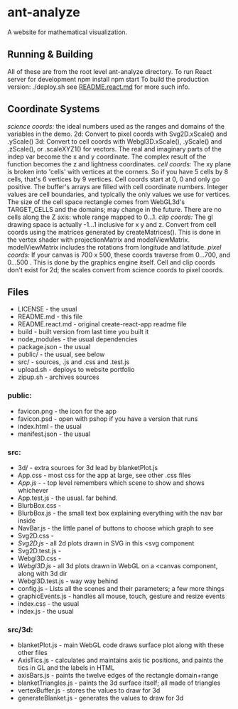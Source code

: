 # ant-analyze
A website for mathematical visualization.
## Running & Building
All of these are from the root level ant-analyze directory.
To run React server for development
	npm install
	npm start
To build the production version:
	./deploy.sh
see [README.react.md](README.react.md) for more such info.
## Coordinate Systems
*science coords:* the ideal numbers used as the ranges and domains of the variables in the demo.  2d: Convert to pixel coords with Svg2D.xScale() and .yScale()  3d: Convert to cell coords with Webgl3D.xScale(), .yScale() and .zScale(), or .scaleXYZ1() for vectors. The real and imaginary parts of the indep var become the x and y coordinate. The complex result of the function becomes the z and lightness coordinates.
*cell coords:* The xy plane is broken into 'cells' with vertices at the corners. So if you have 5 cells by 8 cells, that's 6 vertices by 9 vertices. Cell coords start at 0, 0 and only go positive. The buffer's arrays are filled with cell coordinate numbers. Integer values are cell boundaries, and typically the only values we use for vertices. The size of the cell space rectangle comes from WebGL3d's TARGET_CELLS and the domains; may change in the future. There are no cells along the Z axis: whole range mapped to 0...1.
*clip coords:* The gl drawing space is actually -1...1 inclusive for x y and z. Convert from cell coords using the matrices generated by createMatrices(). This is done in the vertex shader with projectionMatrix and modelViewMatrix. modelViewMatrix includes the rotations from longitude and latitude.
*pixel coords:* If your canvas is 700 x 500, these coords traverse from 0...700,  and 0...500 . This is done by the graphics engine itself.
Cell and clip coords don't exist for 2d; the scales convert from science coords to pixel coords.
## Files
* LICENSE - the usual
* README.md - this file
* README.react.md - original create-react-app readme file
* build - built version from last time you built it
* node_modules - the usual dependencies
* package.json - the usual
* public/ - the usual, see below
* src/ - sources, .js and .css and .test.js
* upload.sh - deploys to website portfolio
* zipup.sh - archives sources
### public:
* favicon.png - the icon for the app
* favicon.psd - open with pshop if you have a version that runs
* index.html - the usual
* manifest.json - the usual
### src:
* 3d/ - extra sources for 3d lead by blanketPlot.js
* App.css - most css for the app at large, see other .css files
* _App.js_ - - top level remembers which scene to show and shows whichever
* App.test.js - the usual.  far behind.
* BlurbBox.css -
* BlurbBox.js - the small text box explaining everything with the nav bar inside
* NavBar.js - the little panel of buttons to choose which graph to see
* Svg2D.css -
* _Svg2D.js_ - all 2d plots drawn in SVG in this <svg component
* Svg2D.test.js -
* Webgl3D.css -
* _Webgl3D.js_ - all 3d plots drawn in WebGL on a <canvas component, along with 3d dir
* Webgl3D.test.js - way way behind
* config.js - Lists all the scenes and their parameters; a few more things
* graphicEvents.js - handles all mouse, touch, gesture and resize events
* index.css - the usual
* index.js - the usual
### src/3d:
* blanketPlot.js - main WebGL code draws surface plot along with these other files
* AxisTics.js - calculates and maintains axis tic positions, and paints the tics in GL and the labels in HTML
* axisBars.js - paints the twelve edges of the rectangle domain+range
* blanketTriangles.js - paints the 3d surface itself; all made of triangles
* vertexBuffer.js - stores the values to draw for 3d
* generateBlanket.js - generates the values to draw for 3d


